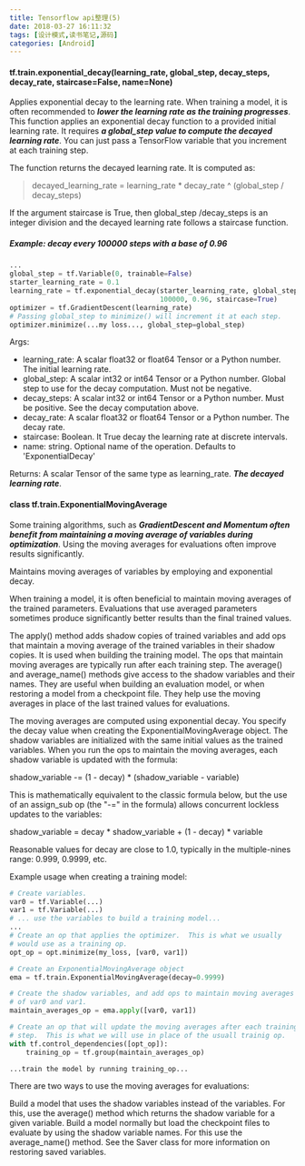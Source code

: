 ```yaml
---
title: Tensorflow api整理(5)
date: 2018-03-27 16:11:32
tags: [设计模式,读书笔记,源码]
categories: [Android]
---
```



#### tf.train.exponential_decay(learning_rate, global_step, decay_steps, decay_rate, staircase=False, name=None)

Applies exponential decay to the learning rate.
When training a model, it is often recommended to ***lower the learning rate as the training progresses***. This function applies an exponential decay function to a provided initial learning rate. It requires ***a global_step value to compute the decayed learning rate***. You can just pass a TensorFlow variable that you increment at each training step.

The function returns the decayed learning rate. It is computed as:

> decayed_learning_rate = learning_rate *
>                       decay_rate ^ (global_step / decay_steps)


If the argument staircase is True, then global_step /decay_steps is an integer division and the decayed learning rate follows a staircase function.

##### Example: decay every 100000 steps with a base of 0.96

``` python
...
global_step = tf.Variable(0, trainable=False)
starter_learning_rate = 0.1
learning_rate = tf.exponential_decay(starter_learning_rate, global_step,
                                     100000, 0.96, staircase=True)
optimizer = tf.GradientDescent(learning_rate)
# Passing global_step to minimize() will increment it at each step.
optimizer.minimize(...my loss..., global_step=global_step)
```

Args:
* learning_rate: A scalar float32 or float64 Tensor or a Python number. The initial learning rate.
* global_step: A scalar int32 or int64 Tensor or a Python number. Global step to use for the decay computation. Must not be negative.
* decay_steps: A scalar int32 or int64 Tensor or a Python number. Must be positive. See the decay computation above.
* decay_rate: A scalar float32 or float64 Tensor or a Python number. The decay rate.
* staircase: Boolean. It True decay the learning rate at discrete intervals.
* name: string. Optional name of the operation. Defaults to 'ExponentialDecay'

Returns:
A scalar Tensor of the same type as learning_rate. ***The decayed learning rate***.




#### class tf.train.ExponentialMovingAverage

Some training algorithms, such as ***GradientDescent and Momentum often benefit from maintaining a moving average of variables during optimization***. Using the moving averages for evaluations often improve results significantly.

Maintains moving averages of variables by employing and exponential decay.

When training a model, it is often beneficial to maintain moving averages of the trained parameters. Evaluations that use averaged parameters sometimes produce significantly better results than the final trained values.

The apply() method adds shadow copies of trained variables and add ops that maintain a moving average of the trained variables in their shadow copies. It is used when building the training model. The ops that maintain moving averages are typically run after each training step. The average() and average_name() methods give access to the shadow variables and their names. They are useful when building an evaluation model, or when restoring a model from a checkpoint file. They help use the moving averages in place of the last trained values for evaluations.

The moving averages are computed using exponential decay. You specify the decay value when creating the ExponentialMovingAverage object. The shadow variables are initialized with the same initial values as the trained variables. When you run the ops to maintain the moving averages, each shadow variable is updated with the formula:

shadow_variable -= (1 - decay) * (shadow_variable - variable)

This is mathematically equivalent to the classic formula below, but the use of an assign_sub op (the "-=" in the formula) allows concurrent lockless updates to the variables:

shadow_variable = decay * shadow_variable + (1 - decay) * variable

Reasonable values for decay are close to 1.0, typically in the multiple-nines range: 0.999, 0.9999, etc.

Example usage when creating a training model:

``` python
# Create variables.
var0 = tf.Variable(...)
var1 = tf.Variable(...)
# ... use the variables to build a training model...
...
# Create an op that applies the optimizer.  This is what we usually
# would use as a training op.
opt_op = opt.minimize(my_loss, [var0, var1])

# Create an ExponentialMovingAverage object
ema = tf.train.ExponentialMovingAverage(decay=0.9999)

# Create the shadow variables, and add ops to maintain moving averages
# of var0 and var1.
maintain_averages_op = ema.apply([var0, var1])

# Create an op that will update the moving averages after each training
# step.  This is what we will use in place of the usuall trainig op.
with tf.control_dependencies([opt_op]):
    training_op = tf.group(maintain_averages_op)

...train the model by running training_op...
```


There are two ways to use the moving averages for evaluations:

Build a model that uses the shadow variables instead of the variables. For this, use the average() method which returns the shadow variable for a given variable.
Build a model normally but load the checkpoint files to evaluate by using the shadow variable names. For this use the average_name() method. See the Saver class for more information on restoring saved variables.